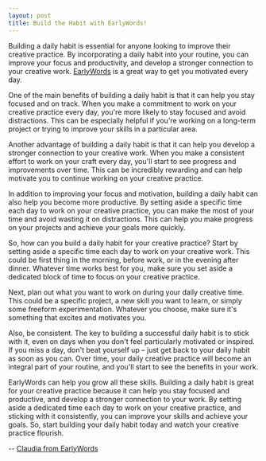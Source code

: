 ```yaml
---
layout: post
title: Build the Habit with EarlyWords!
---
```

Building a daily habit is essential for anyone looking to improve their creative practice. By incorporating a daily habit into your routine, you can improve your focus and productivity, and develop a stronger connection to your creative work. [EarlyWords](https://earlywords.io/) is a great way to get you motivated every day.

One of the main benefits of building a daily habit is that it can help you stay focused and on track. When you make a commitment to work on your creative practice every day, you're more likely to stay focused and avoid distractions. This can be especially helpful if you're working on a long-term project or trying to improve your skills in a particular area.

Another advantage of building a daily habit is that it can help you develop a stronger connection to your creative work. When you make a consistent effort to work on your craft every day, you'll start to see progress and improvements over time. This can be incredibly rewarding and can help motivate you to continue working on your creative practice.

In addition to improving your focus and motivation, building a daily habit can also help you become more productive. By setting aside a specific time each day to work on your creative practice, you can make the most of your time and avoid wasting it on distractions. This can help you make progress on your projects and achieve your goals more quickly.

So, how can you build a daily habit for your creative practice? Start by setting aside a specific time each day to work on your creative work. This could be first thing in the morning, before work, or in the evening after dinner. Whatever time works best for you, make sure you set aside a dedicated block of time to focus on your creative practice.

Next, plan out what you want to work on during your daily creative time. This could be a specific project, a new skill you want to learn, or simply some freeform experimentation. Whatever you choose, make sure it's something that excites and motivates you.

Also, be consistent. The key to building a successful daily habit is to stick with it, even on days when you don't feel particularly motivated or inspired. If you miss a day, don't beat yourself up – just get back to your daily habit as soon as you can. Over time, your daily creative practice will become an integral part of your routine, and you'll start to see the benefits in your work.

EarlyWords can help you grow all these skills. Building a daily habit is great for your creative practice because it can help you stay focused and productive, and develop a stronger connection to your work. By setting aside a dedicated time each day to work on your creative practice, and sticking with it consistently, you can improve your skills and achieve your goals. So, start building your daily habit today and watch your creative practice flourish.

-- [Claudia from EarlyWords](https://earlywords.io/about)
